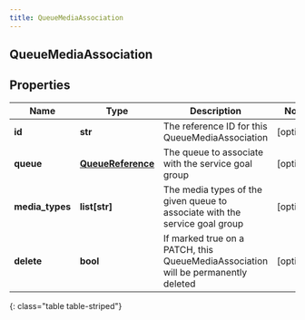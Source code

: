 ```yaml
---
title: QueueMediaAssociation
---
```

## QueueMediaAssociation

## Properties

|Name | Type | Description | Notes|
|------------ | ------------- | ------------- | -------------|
| **id** | **str** | The reference ID for this QueueMediaAssociation | [optional] |
| **queue** | [**QueueReference**](QueueReference.html) | The queue to associate with the service goal group | [optional] |
| **media_types** | **list[str]** | The media types of the given queue to associate with the service goal group | [optional] |
| **delete** | **bool** | If marked true on a PATCH, this QueueMediaAssociation will be permanently deleted | [optional] |
{: class="table table-striped"}


